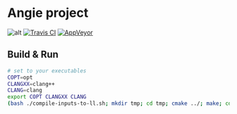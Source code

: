 Angie project
=============

![alt](https://cdn.travis-ci.org/images/favicon-076a22660830dc325cc8ed70e7146a59.png)
[![Travis CI](https://travis-ci.org/michkot/ng.svg)](https://travis-ci.org/michkot/ng)
[![AppVeyor](https://ci.appveyor.com/api/projects/status/4edca1b2f3u0bxhb?svg=true)](https://ci.appveyor.com/project/michkot/ng)

Build & Run
-----------
```sh
# set to your executables
COPT=opt
CLANGXX=clang++
CLANG=clang
export COPT CLANGXX CLANG
(bash ./compile-inputs-to-ll.sh; mkdir tmp; cd tmp; cmake ../; make; cd .. ; ./tmp/ng)
```
